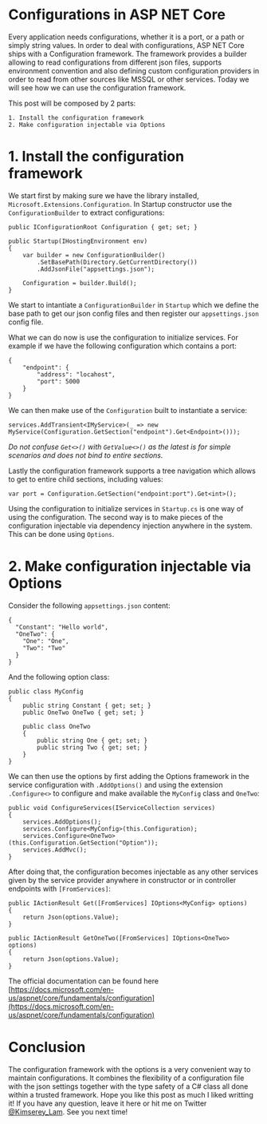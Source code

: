 # Configurations in ASP NET Core

Every application needs configurations, whether it is a port, or a path or simply string values. In order to deal with configurations, ASP NET Core ships with a Configuration framework. The framework provides a builder allowing to read configurations from different json files, supports environment convention and also defining custom configuration providers in order to read from other sources like MSSQL or other services.
Today we will see how we can use the configuration framework.

This post will be composed by 2 parts:

```
1. Install the configuration framework
2. Make configuration injectable via Options
```

# 1. Install the configuration framework

We start first by making sure we have the library installed, `Microsoft.Extensions.Configuration`.
In Startup constructor use the `ConfigurationBuilder` to extract configurations:

```
public IConfigurationRoot Configuration { get; set; }

public Startup(IHostingEnvironment env)
{
    var builder = new ConfigurationBuilder()
        .SetBasePath(Directory.GetCurrentDirectory())
        .AddJsonFile("appsettings.json");

    Configuration = builder.Build();
}
```

We start to intantiate a `ConfigurationBuilder` in `Startup` which we define the base path to get our json config files and then register our `appsettings.json` config file.

What we can do now is use the configuration to initialize services. For example if we have the following configuration which contains a port:

```
{
    "endpoint": {
        "address": "locahost",
        "port": 5000
    }
}
```

We can then make use of the `Configuration` built to instantiate a service:

```
services.AddTransient<IMyService>(_ => new MyService(Configuration.GetSection("endpoint").Get<Endpoint>()));
```

_Do not confuse `Get<>()` with `GetValue<>()` as the latest is for simple scenarios and does not bind to entire sections._

Lastly the configuration framework supports a tree navigation which allows to get to entire child sections, including values:

```
var port = Configuration.GetSection("endpoint:port").Get<int>();
```

Using the configuration to initialize services in `Startup.cs` is one way of using the configuration. The second way is to make pieces of the configuration injectable via dependency injection anywhere in the system. This can be done using `Options`.

# 2. Make configuration injectable via Options

Consider the following `appsettings.json` content:

```
{
  "Constant": "Hello world",
  "OneTwo": {
    "One": "One",
    "Two": "Two"
  }
}
```

And the following option class:

```
public class MyConfig
{
    public string Constant { get; set; }
    public OneTwo OneTwo { get; set; }

    public class OneTwo
    {
        public string One { get; set; }
        public string Two { get; set; }
    }
}
```

We can then use the options by first adding the Options framework in the service configuration with `.AddOptions()` and using the extension `.Configure<>` to configure and make available the `MyConfig` class and `OneTwo`:

```
public void ConfigureServices(IServiceCollection services)
{
    services.AddOptions();
    services.Configure<MyConfig>(this.Configuration);
    services.Configure<OneTwo>(this.Configuration.GetSection("Option"));
    services.AddMvc();
}
```

After doing that, the configuration becomes injectable as any other services given by the service provider anywhere in constructor or in controller endpoints with `[FromServices]`:

```
public IActionResult Get([FromServices] IOptions<MyConfig> options)
{
    return Json(options.Value);
}

public IActionResult GetOneTwo([FromServices] IOptions<OneTwo> options)
{
    return Json(options.Value);
}
```

The official documentation can be found here [https://docs.microsoft.com/en-us/aspnet/core/fundamentals/configuration](https://docs.microsoft.com/en-us/aspnet/core/fundamentals/configuration)

# Conclusion

The configuration framework with the options is a very convenient way to maintain configurations. It combines the flexibility of a configuration file with the json settings together with the type safety of a C# class all done within a trusted framework. Hope you like this post as much I liked writting it! If you have any question, leave it here or hit me on Twitter [@Kimserey_Lam](https://twitter.com/Kimserey_Lam). See you next time!